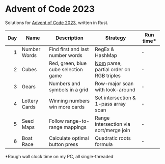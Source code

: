 # Advent of Code 2023

Solutions for [Advent of Code 2023][aoc], written in Rust.

| Day | Name          | Description                          | Strategy                                       | Run time* |
|----:|---------------|--------------------------------------|------------------------------------------------|-----------|
|   1 | Number Words  | Find first and last number words     | RegEx & HashMap                                | -         |
|   2 | Cubes         | Red, green, blue cube selection game | [Nom][nom] parse, partial order on RGB triples | -         |
|   3 | Gears         | Numbers and symbols in a grid        | Row-major scan with look-around                | -         |
|   4 | Lottery Cards | Winning numbers win more cards       | Set intersection & 1-pass array scan           | -         |
|   5 | Seed Maps     | Follow range-to-range mappings       | Range intersection via sort/merge join         | -         |
|   6 | Boat Race     | Calculate optimal button press       | Quadratic roots formula                        | -         |

*Rough wall clock time on my PC, all single-threaded

[aoc]: https://adventofcode.com/2023/
[nom]: https://docs.rs/crate/nom/latest
